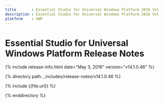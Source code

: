 ```yaml
---
title       : Essential Studio for Universal Windows Platform 2016 Vol 1 (Service Pack 1) Release Notes
description : Essential Studio for Universal Windows Platform 2016 Vol 1 (Service Pack 1) Release Notes
platform    : UWP
---
```


# Essential Studio for Universal Windows Platform Release Notes

{% include release-info.html date="May 3, 2016" version="v14.1.0.46" %} 

{% directory path: _includes/release-notes/v14.1.0.46 %}

{% include {{file.url}} %}

{% enddirectory %}